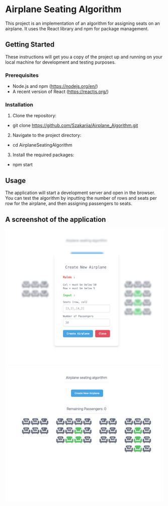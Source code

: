 # Airplane Seating Algorithm

This project is an implementation of an algorithm for assigning seats on an airplane. It uses the React library and npm for package management.

## Getting Started

These instructions will get you a copy of the project up and running on your local machine for development and testing purposes.

### Prerequisites

- Node.js and npm (https://nodejs.org/en/)
- A recent version of React (https://reactjs.org/)

### Installation

1. Clone the repository:

- git clone https://github.com/Szakariia/Airplane_Algorithm.git

2. Navigate to the project directory:

- cd AirplaneSeatingAlgorithm

3. Install the required packages:

- npm start

## Usage

The application will start a development server and open in the browser. You can test the algorithm by inputting the number of rows and seats per row for the airplane, and then assigning passengers to seats.

## A screenshot of the application

![A screenshot of the application](docs/screenshot01.png)
![A screenshot of the application](docs/screenshot02.png)
